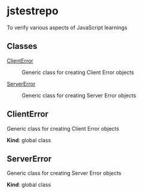 # jstestrepo
To verify various aspects of JavaScript learnings

## Classes

<dl>
<dt><a href="#ClientError">ClientError</a></dt>
<dd><p>Generic class for creating Client Error objects</p>
</dd>
<dt><a href="#ServerError">ServerError</a></dt>
<dd><p>Generic class for creating Server Error objects</p>
</dd>
</dl>

<a name="ClientError"></a>

## ClientError
Generic class for creating Client Error objects

**Kind**: global class
<a name="ServerError"></a>

## ServerError
Generic class for creating Server Error objects

**Kind**: global class

